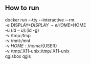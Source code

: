 ## How to run

docker run --tty --interactive --rm \
    -e DISPLAY=$DISPLAY \
    -e HOME=$HOME \
    -u $(id -u):$(id -g) \
    -v /tmp:/tmp \
    -v /mnt:/mnt \
    -v ${HOME}:/home/${USER} \
    -v /tmp/.X11-unix:/tmp/.X11-unix \
    qgisbox qgis

